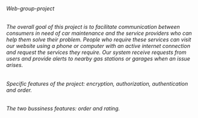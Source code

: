 ###### Web-group-project
###### The overall goal of this project is to facilitate communication between consumers in need of  car maintenance and the service providers who can help them solve their problem. People who require these services can visit our website using a phone or computer with an active internet connection and request the services they require. Our system receive requests from users and provide alerts to nearby gas stations or garages when an issue arises.
###### Specific features of the project: encryption, authorization, authentication and order. 
###### The two bussiness features: order and rating. 